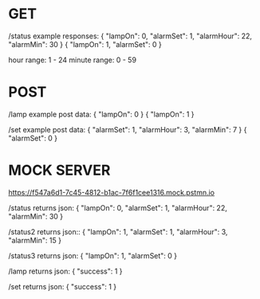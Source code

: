 GET
===
/status
example responses:
{ "lampOn": 0, "alarmSet": 1, "alarmHour": 22, "alarmMin": 30 }
{ "lampOn": 1, "alarmSet": 0 }

hour range:   1 - 24
minute range: 0 - 59

POST
====
/lamp
example post data:
{ "lampOn": 0 }
{ "lampOn": 1 }

/set
example post data:
{ "alarmSet": 1, "alarmHour": 3, "alarmMin": 7 }
{ "alarmSet": 0 }

MOCK SERVER
===========
https://f547a6d1-7c45-4812-b1ac-7f6f1cee1316.mock.pstmn.io

/status
returns json:
{ "lampOn": 0, "alarmSet": 1, "alarmHour": 22, "alarmMin": 30 }

/status2
returns json:: 
{ "lampOn": 1, "alarmSet": 1, "alarmHour": 3, "alarmMin": 15 }

/status3
returns json: 
{ "lampOn": 1, "alarmSet": 0 }

/lamp
returns json:
{ "success": 1 }

/set
returns json:
{ "success": 1 }